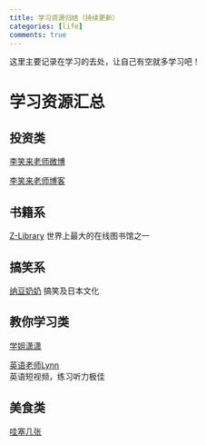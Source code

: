 ```yaml
---
title: 学习资源归结（持续更新）
categories: [life]
comments: true
---
```


这里主要记录在学习的去处，让自己有空就多学习吧！

# 学习资源汇总

## 投资类

[李笑来老师微博](https://weibo.com/u/1576218000/) 

[李笑来老师博客](http://lixiaolai.com/) 

## 书籍系

[Z-Library](https://zh.hk1lib.org/)
世界上最大的在线图书馆之一

## 搞笑系

[纳豆奶奶](https://space.bilibili.com/6574487)
搞笑及日本文化

## 教你学习类

[学姐潇潇](https://space.bilibili.com/24919812)

[英语老师Lynn](https://space.bilibili.com/1543986290)  
英语短视频，练习听力极佳

## 美食类

[哇塞几张](https://space.bilibili.com/485704862)